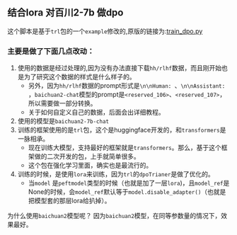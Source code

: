 ## 结合lora 对百川2-7b 做dpo
这个脚本是基于`trl`包的一个`example`修改的,原版的链接为:[train_dpo.py](https://github.com/huggingface/trl/blob/cbc6c9bb3ebe810efeb34883806169ed7ce338a4/examples/scripts/dpo.py)


### 主要是做了下面几点改动：
1. 使用的数据是经过处理的,因为没有办法直接下载`hh/rlhf`数据，而且刚开始也是为了研究这个数据的样式是什么样子的。
   - 另外，因为`hh/rlhf`数据的prompt形式是`\n\nHuman: `、`\n\nAssistant: `，`baichuan2-chat`模型的prompt是`<reserved_106>`、`<reserved_107>`，所以需要做一部分转换。
   - 关于如何自定义自己的数据，后面会出详细教程。
2. 使用的模型是`baichuan2-7b-chat`
3. 训练的框架使用的是`trl`包，这个是huggingface开发的，和`transformers`是一脉相承。
   - 现在训练大模型，支持最好的框架就是`transformers`。那么，基于这个框架做的二次开发的包，上手就简单很多。
   - 这个包在强化学习里面，确实也是最流行的。
4. 训练的时候，是使用`lora`来训练，因为`trl`的`dpoTrianer`是做了优化的。
   - 当`model` 是`peftmodel`类型的时候（也就是加了一层`lora`)，且`model_ref`是None的时候，会`model_ref`默认等于`model.disable_adapter()`（也就是把模型套的那层lora给扒掉）。
   

为什么使用`baichuan2`模型呢？
因为`baichuan2`模型，在同等参数量的情况下，效果最好。